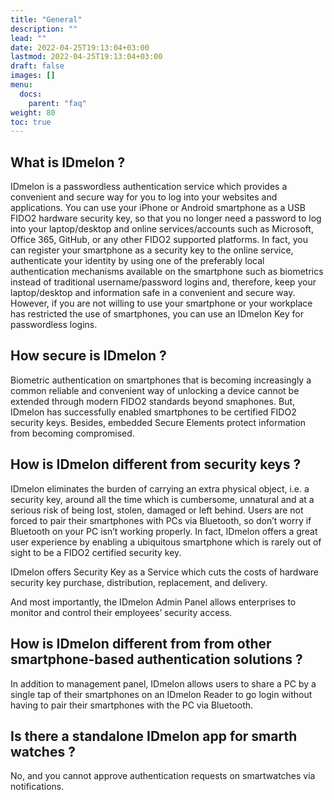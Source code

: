 ```yaml
---
title: "General"
description: ""
lead: ""
date: 2022-04-25T19:13:04+03:00
lastmod: 2022-04-25T19:13:04+03:00
draft: false
images: []
menu:
  docs:
    parent: "faq"
weight: 80
toc: true
---
```


## What is IDmelon ?

IDmelon is a passwordless authentication service which provides a convenient and secure way for you to log into your websites and applications.
You can use your iPhone or Android smartphone as a USB FIDO2 hardware security key, so that you no longer need a password to log into your
laptop/desktop and online services/accounts such as Microsoft, Office 365, GitHub, or any other FIDO2 supported platforms.
In fact, you can register your smartphone as a security key to the online service, authenticate your identity by using one of the preferably
local authentication mechanisms available on the smartphone such as biometrics instead of traditional username/password logins and, therefore,
keep your laptop/desktop and information safe in a convenient and secure way.
However, if you are not willing to use your smartphone or your workplace has restricted the use of smartphones, you can use an IDmelon Key for passwordless logins.

## How secure is IDmelon ?

Biometric authentication on smartphones that is becoming increasingly a common reliable and convenient way of unlocking a device cannot be extended
through modern FIDO2 standards beyond smaphones. But, IDmelon has successfully enabled smartphones to be certified FIDO2 security keys.
Besides, embedded Secure Elements protect information from becoming compromised.

## How is IDmelon different from security keys ?

IDmelon eliminates the burden of carrying an extra physical object, i.e. a security key, around all the time which is cumbersome,
unnatural and at a serious risk of being lost, stolen, damaged or left behind. Users are not forced to pair their smartphones with PCs via Bluetooth,
so don’t worry if Bluetooth on your PC isn’t working properly. In fact, IDmelon offers a great user experience by enabling a ubiquitous smartphone
which is rarely out of sight to be a FIDO2 certified security key.

IDmelon offers Security Key as a Service which cuts the costs of hardware security key purchase, distribution, replacement, and delivery.

And most importantly, the IDmelon Admin Panel allows enterprises to monitor and control their employees’ security access.

## How is IDmelon different from from other smartphone-based authentication solutions ?

In addition to management panel, IDmelon allows users to share a PC by a single tap of their smartphones on an IDmelon Reader to go login without having
to pair their smartphones with the PC via Bluetooth.

## Is there a standalone IDmelon app for smarth watches ?

No, and you cannot approve authentication requests on smartwatches via notifications.
